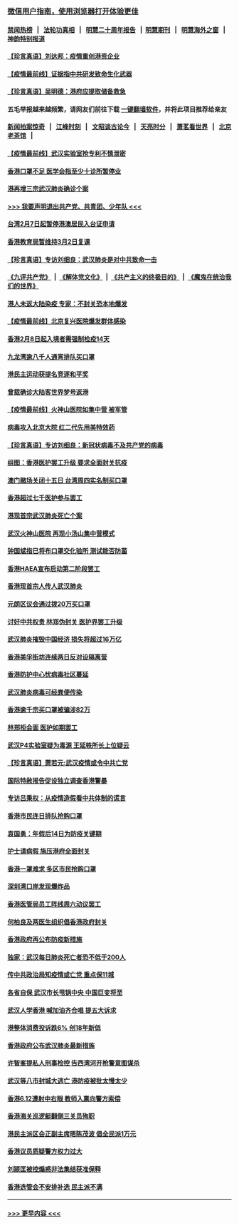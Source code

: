 ### [微信用户指南，使用浏览器打开体验更佳](https://github.com/gfw-breaker/banned-news1/blob/master/indexes/wechat-guide.md?t=0)
#### [禁闻热榜](热点新闻.md?t=0)  &nbsp;&nbsp;|&nbsp;&nbsp; [法轮功真相](https://github.com/gfw-breaker/truth/blob/master/README.md?t=0) &nbsp;&nbsp;|&nbsp;&nbsp; [明慧二十周年报告](https://github.com/gfw-breaker/mh-reports/blob/master/README.md?t=0) &nbsp;&nbsp;|&nbsp;&nbsp;[明慧期刊](https://github.com/gfw-breaker/mh-qikan) &nbsp;&nbsp;|&nbsp;&nbsp; [明慧海外之窗](https://github.com/gfw-breaker/mh-news/blob/master/README.md?t=0) &nbsp;&nbsp;|&nbsp;&nbsp; [神韵特别报道](https://github.com/gfw-breaker/mh-news/blob/master/shenyun.md?t=0)
#### [【珍言真语】刘达邦：疫情重创港资企业](../pages/nsc415/n11854274.md?t=02090455) 
#### [【疫情最前线】证据指中共研发致命生化武器](../pages/nsc415/n11853087.md?t=02090455) 
#### [【珍言真语】吴明德：港府应提取储备救急](../pages/nsc415/n11852734.md?t=02090455) 
#### 五毛举报越来越频繁，请网友们前往下载 [一键翻墙软件](https://github.com/gfw-breaker/ssr-accounts)，并将此项目推荐给亲友
#### [新闻拍案惊奇](https://github.com/gfw-breaker/banned-news1/blob/master/pages/link4.md) &nbsp;&nbsp;|&nbsp;&nbsp; [江峰时刻](https://github.com/gfw-breaker/banned-news1/blob/master/pages/link4.md) &nbsp;&nbsp;|&nbsp;&nbsp; [文昭谈古论今](https://github.com/gfw-breaker/banned-news1/blob/master/pages/link4.md) &nbsp;&nbsp;|&nbsp;&nbsp; [天亮时分](https://github.com/gfw-breaker/banned-news1/blob/master/pages/link4.md) &nbsp;&nbsp;|&nbsp;&nbsp; [萧茗看世界](https://github.com/gfw-breaker/banned-news1/blob/master/pages/link4.md) &nbsp;&nbsp;|&nbsp;&nbsp; [北京老茶馆](https://github.com/gfw-breaker/banned-news1/blob/master/pages/link4.md) &nbsp;&nbsp;|&nbsp;&nbsp; 
#### [【疫情最前线】武汉实验室抢专利不慎泄密](../pages/nsc415/n11850310.md?t=02090455) 
#### [香港口罩不足 医学会指至少十诊所暂停业](../pages/nsc415/n11850301.md?t=02090455) 
#### [港再增三宗武汉肺炎确诊个案](../pages/nsc415/n11850328.md?t=02090455) 
#### [>>> 我要声明退出共产党、共青团、少年队 <<<](https://github.com/begood0513/goodnews/blob/master/quit/letter.md) 
#### [台湾2月7日起暂停港澳居民入台证申请](../pages/nsc415/n11850304.md?t=02090455) 
#### [香港教育局暂维持3月2日复课](../pages/nsc415/n11850260.md?t=02090455) 
#### [【珍言真语】专访刘细良：武汉肺炎是对中共致命一击](../pages/nsc415/n11849934.md?t=02090455) 
#### [《九评共产党》](https://github.com/begood0513/9ping.md/blob/master/README.md) &nbsp;|&nbsp; [《解体党文化》](../../../../jtdwh.md/blob/master/README.md)  &nbsp;|&nbsp; [《共产主义的终极目的》](../../../../gczydzjmd.md/blob/master/README.md) &nbsp;|&nbsp; [《魔鬼在统治我们的世界》](../../../../mgztzwmdsj.md/blob/master/README.md) 
#### [港人未返大陆染疫 专家：不封关恐本地爆发](../pages/nsc415/n11848021.md?t=02090455) 
#### [【疫情最前线】北京复兴医院爆发群体感染](../pages/nsc415/n11847626.md?t=02090455) 
#### [香港2月8日起入境者需强制检疫14天](../pages/nsc415/n11847658.md?t=02090455) 
#### [九龙湾逾八千人通宵排队买口罩](../pages/nsc415/n11847647.md?t=02090455) 
#### [港民主运动获提名竞逐和平奖](../pages/nsc415/n11847633.md?t=02090455) 
#### [曾载确诊大陆客世界梦号返港](../pages/nsc415/n11847608.md?t=02090455) 
#### [【疫情最前线】火神山医院如集中营 被军管](../pages/nsc415/n11847524.md?t=02090455) 
#### [病毒攻入北京大院 红二代先用美特效药](../pages/nsc415/n11847427.md?t=02090455) 
#### [【珍言真语】专访刘细良：新冠状病毒不及共产党的病毒](../pages/nsc415/n11847164.md?t=02090455) 
#### [组图：香港医护罢工升级 要求全面封关抗疫](../pages/nsc415/n11844107.md?t=02090455) 
#### [澳门赌场关闭十五日 台湾周四实名制买口罩](../pages/nsc415/n11845083.md?t=02090455) 
#### [香港超过七千医护参与罢工](../pages/nsc415/n11845051.md?t=02090455) 
#### [港现首宗武汉肺炎死亡个案](../pages/nsc415/n11844998.md?t=02090455) 
#### [武汉火神山医院 再现小汤山集中营模式](../pages/nsc415/n11844763.md?t=02090455) 
#### [钟国斌指已将布口罩交化验所 测试能否防菌](../pages/nsc415/n11842783.md?t=02090455) 
#### [香港HAEA宣布启动第二阶段罢工](../pages/nsc415/n11842723.md?t=02090455) 
#### [香港现首宗人传人武汉肺炎](../pages/nsc415/n11842766.md?t=02090455) 
#### [元朗区议会通过拨20万买口罩](../pages/nsc415/n11842754.md?t=02090455) 
#### [讨好中共权贵 林郑伪封关 医护界罢工升级](../pages/nsc415/n11842359.md?t=02090455) 
#### [武汉肺炎摧毁中国经济 损失将超过16万亿](../pages/nsc415/n11839723.md?t=02090455) 
#### [香港美孚街坊连续两日反对设隔离营](../pages/nsc415/n11839962.md?t=02090455) 
#### [香港防护中心忧病毒社区蔓延](../pages/nsc415/n11839933.md?t=02090455) 
#### [武汉肺炎病毒可经粪便传染](../pages/nsc415/n11839939.md?t=02090455) 
#### [香港逾千宗买口罩被骗涉82万](../pages/nsc415/n11839914.md?t=02090455) 
#### [林郑拒会面 医护如期罢工](../pages/nsc415/n11839892.md?t=02090455) 
#### [武汉P4实验室疑为毒源 王延轶所长上位疑云](../pages/nsc415/n11835543.md?t=02090455) 
#### [【珍言真语】萧若元:武汉疫情或令中共亡党](../pages/nsc415/n11829394.md?t=02090455) 
#### [国际特赦报告促设独立调查香港警暴](../pages/nsc415/n11833845.md?t=02090455) 
#### [专访吕秉权：从疫情造假看中共体制的谎言](../pages/nsc415/n11833813.md?t=02090455) 
#### [香港市民连日排队抢购口罩](../pages/nsc415/n11833794.md?t=02090455) 
#### [袁国勇：年假后14日为防疫关键期](../pages/nsc415/n11831088.md?t=02090455) 
#### [护士请病假 施压港府全面封关](../pages/nsc415/n11831030.md?t=02090455) 
#### [香港一罩难求 多区市民抢购口罩](../pages/nsc415/n11831002.md?t=02090455) 
#### [深圳湾口岸发现爆炸品](../pages/nsc415/n11828802.md?t=02090455) 
#### [香港医管局员工阵线周六动议罢工](../pages/nsc415/n11828762.md?t=02090455) 
#### [何柏良及两医生组织倡香港政府封关](../pages/nsc415/n11828749.md?t=02090455) 
#### [香港政府再公布防疫新措施](../pages/nsc415/n11828716.md?t=02090455) 
#### [独家：武汉每日肺炎死亡者恐不低于200人](../pages/nsc415/n11828240.md?t=02090455) 
#### [传中共政治局知疫情或亡党 重点保11城](../pages/nsc415/n11828145.md?t=02090455) 
#### [各省自保 武汉市长甩锅中央 中国巨变将至](../pages/nsc415/n11828021.md?t=02090455) 
#### [武汉人学香港 喊加油齐合唱 提五大诉求](../pages/nsc415/n11827046.md?t=02090455) 
#### [港整体消费投诉跌6% 创18年新低](../pages/nsc415/n11817280.md?t=02090455) 
#### [香港政府公布武汉肺炎最新措施](../pages/nsc415/n11817152.md?t=02090455) 
#### [许智峯提私人刑事检控 告西湾河开枪警意图谋杀](../pages/nsc415/n11817132.md?t=02090455) 
#### [武汉等八市封城大逃亡 港防疫被批太慢太少](../pages/nsc415/n11817058.md?t=02090455) 
#### [香港6.12遭射中右眼 教师入禀向警方索偿](../pages/nsc415/n11814678.md?t=02090455) 
#### [香港海关巡逻艇翻侧三关员殉职](../pages/nsc415/n11814604.md?t=02090455) 
#### [港民主派区会正副主席晤陈茂波 倡全民派1万元](../pages/nsc415/n11814582.md?t=02090455) 
#### [香港议员质疑警方权力过大](../pages/nsc415/n11814560.md?t=02090455) 
#### [刘颕匡被控煽惑非法集结获准保释](../pages/nsc415/n11811727.md?t=02090455) 
#### [香港选管会不安排补选 民主派不满](../pages/nsc415/n11811691.md?t=02090455) 

----
#### [ >>> 更早内容 <<< ](../indexes/nsc415-earlier.md)
